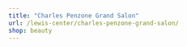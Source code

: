 ```yaml
---
title: "Charles Penzone Grand Salon"
url: /lewis-center/charles-penzone-grand-salon/
shop: beauty
---
```

